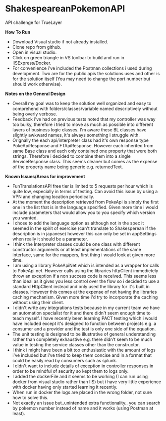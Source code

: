 # ShakespeareanPokemonAPI
API challenge for TrueLayer

**How To Run**
- Download Visual studio if not already installed. 
- Clone repo from github.
- Open in visual studio.
- Click on green triangle in VS toolbar to build and run in IISExpress/Docker.
- For convenience i've included the Postman collections i used during development. Two are for the public apis the solutions uses and other is for the solution itself
  (You may need to change the port number but should work otherwise). 

**Notes on the General Design**
- Overall my goal was to keep the solution well organized and easy to comprehend with folders/classes/variable named descriptively without being overly verbose.
- Feedback i've had on previous tests noted that my controller was way too bulky, therefore i tried to move as much as possible into different layers of business logic classes. I'm aware these BL classes have slightly awkward names, it's always something i struggle with. 
- Orignally the each api/interpreter class had it's own response type PokeApiResponse and FTApiResponse. However each inherited from same Base class and each only contained one property that were both strings. Therefore i decided to combine them into a single ServiceResponse class. This seems cleaner but comes as the expense of the property name being generic e.g. returnedText. 

 **Known Issues/Areas for improvement**
- FunTranslationsAPI free tier is limited to 5 requests per hour which is quite low, especially in terms of testing. Can avoid this issue by using a VPN and changing
  location periodically. 
- At the moment the description retrieved from PokeApi is simply the first one in the list that is in the language specified. Given more time i would include parameters that would allow you to you specify which version you wanted.
- I chose to add the language option as although not in the spec it seemed in the spirit of exercise (can't translate to Shakesperean if the description is in japanese) however this can only be set in appSettings when really it should be a parameter. 
- I think the Interpreter classes could be one class with different constructor arguments or at least implementations of the same interface, same for the mappers, first thing i would look at given more time. 
- I am using a library PokeApiNet which is intended as a wrapper for calls to PokeApi net. However calls using the libraries httpClient immedietely throw an exception
 if a non success code is received. This seems less than ideal as it gives you less control over the flow so i decided to use a standard HttpClient instead and only used the library for it's built in classes. However this comes at the expense of not having the libraries caching mechanism. Given more time i'd try to incorporate the caching without using their client. 
- I didn't write any integrations tests because in my current team we have an automation specialist for it and there didn't seem enough time to teach myself. I have recently been learning PACT testing which i would have included except it's designed to function between projects e.g. a consumer and a provider and the test is only one side of the equation. 
- The unit testing is designed to be illustrative of general understanding rather than completely exhaustive e.g. there didn't seem to be much value in testing the service classes other than the constructor. 
- I think i might have been a bit too enthusiastic with the amount of logs i've included but i've tried to keep them concise and in a format that could be easily read by consumers such as splunk.
- I didn't want to include details of exception in controller responses in order to be mindful of security so kept them to logs only.
- I added the dockerFile and it seems to be working (I can run using docker from visual studio rather than IIS) but i have very little experience with docker having only started learning it recently.
- When run in docker the logs are placed in the wrong folder, not sure how to solve this.
- Not exactly an issue but..unintended extra functionality.. you can search by pokemon number instead of name and it works (using Postman at least).  

